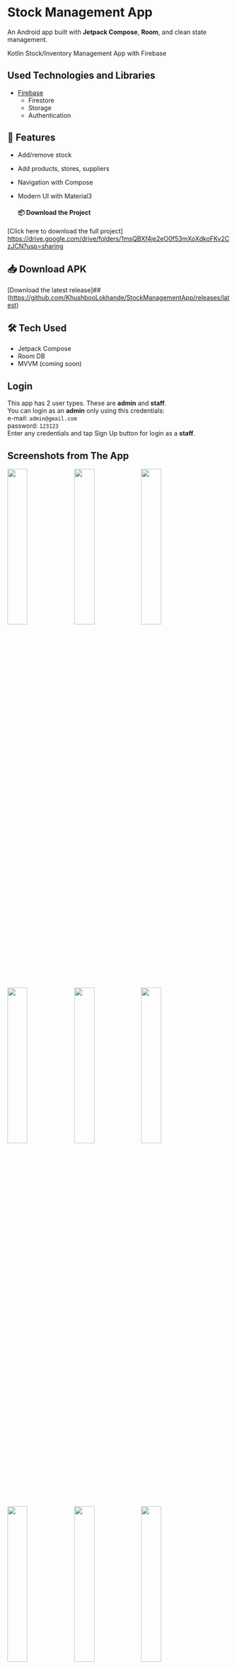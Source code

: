 
# Stock Management App

An Android app built with **Jetpack Compose**, **Room**, and clean state management.

Kotlin Stock/Inventory Management App with Firebase

## Used Technologies and Libraries
- [Firebase](https://console.firebase.google.com/)
  + Firestore
  + Storage
  + Authentication
  
## 🚀 Features
- Add/remove stock
- Add products, stores, suppliers
- Navigation with Compose
- Modern UI with Material3

  #### 📦 Download the Project
[Click here to download the full project]
https://drive.google.com/drive/folders/1msQBXf4je2eO0f53mXoXdkoFKv2CzJCN?usp=sharing

## 📥 Download APK
[Download the latest release]## (https://github.com/KhushbooLokhande/StockManagementApp/releases/latest)

## 🛠 Tech Used
- Jetpack Compose
- Room DB
- MVVM (coming soon)

## Login
This app has 2 user types. These are **admin** and **staff**.<br>
You can login as an **admin** only using this credentials:<br>
e-mail: `admin@gmail.com`<br>
password: `123123`<br>
Enter any credentials and tap Sign Up button for login as a **staff**.

## Screenshots from The App
<img src="https://user-images.githubusercontent.com/81313884/215366235-33ee499a-65ee-43ee-9475-17b2a5b15412.png" width="30%"/><img src="https://user-images.githubusercontent.com/81313884/215366243-0c16a8ba-8e6f-4b41-b46a-043e0537674f.png" width="30%"/><img src="https://user-images.githubusercontent.com/81313884/215366247-969c4d08-cf70-4456-b61e-e77100fab054.png" width="30%"/>
<img src="https://user-images.githubusercontent.com/81313884/215366252-aa8c7185-9fb4-4533-894f-65cf72a17fb5.png" width="30%"/><img src="https://user-images.githubusercontent.com/81313884/215366254-e22d1a88-bcc4-4dd0-8134-81454bde1e78.png" width="30%"/><img src="https://user-images.githubusercontent.com/81313884/215366256-4ef86e37-5512-4b05-bd70-1981b8419668.png" width="30%"/>
<img src="https://user-images.githubusercontent.com/81313884/215366258-5bc507b6-febc-4615-8227-2c238030ff1a.png" width="30%"/><img src="https://user-images.githubusercontent.com/81313884/215366264-982fedee-2833-4ff7-9f73-6d190349d236.png" width="30%"/><img src="https://user-images.githubusercontent.com/81313884/215366268-e3887d9d-3086-46fb-b5ee-ba27592799ab.png" width="30%"/>


Made with ❤️ by [Khushboo Lokhande](https://github.com/KhushbooLokhande)
